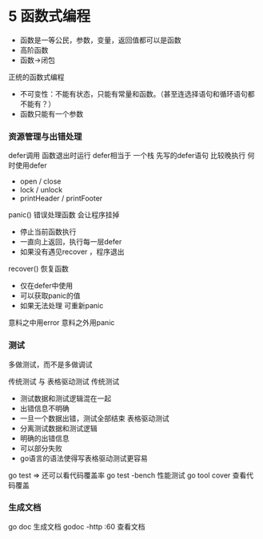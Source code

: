 5 函数式编程
===



- 函数是一等公民，参数，变量，返回值都可以是函数
- 高阶函数
- 函数->闭包

正统的函数式编程
- 不可变性：不能有状态，只能有常量和函数。（甚至连选择语句和循环语句都不能有？）
- 函数只能有一个参数


### 资源管理与出错处理

defer调用 函数退出时运行
defer相当于 一个栈 先写的defer语句 比较晚执行
何时使用defer
- open / close
- lock / unlock
- printHeader / printFooter

panic() 错误处理函数 会让程序挂掉
- 停止当前函数执行
- 一直向上返回，执行每一层defer
- 如果没有遇见recover ，程序退出

recover() 恢复函数
- 仅在defer中使用
-  可以获取panic的值
- 如果无法处理 可重新panic

意料之中用error 意料之外用panic

### 测试
多做测试，而不是多做调试

传统测试 与 表格驱动测试
传统测试
- 测试数据和测试逻辑混在一起
- 出错信息不明确
- 一旦一个数据出错，测试全部结束
表格驱动测试
- 分离测试数据和测试逻辑
- 明确的出错信息
- 可以部分失败
- go语言的语法使得写表格驱动测试更容易

go test  => 还可以看代码覆盖率
go test -bench 性能测试
go tool cover 查看代码覆盖

### 生成文档
go doc 生成文档
godoc -http :60 查看文档



